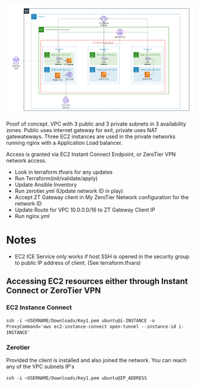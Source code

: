 ![Poof of Concept Design](poc-network.png)

Proof of concept. VPC with 3 public and 3 private subnets in 3 availability zones.  Public uses internet gateway for exit, private uses NAT gatewateways.
Three EC2 instances are used in the private networks running nginx with a Application Load balancer.

Access is granted via EC2 Instant Connect Endpoint, or ZeroTier VPN network access.


* Look in terraform.tfvars for any updates
* Run Terraform(init/validate/apply)
* Update Ansible Inventory
* Run zerotier.yml (Update network ID in play)
* Accept ZT Gateway client in My ZeroTier Network configuration for the network ID
* Update Route for VPC 10.0.0.0/16 to ZT Gateway Client IP
* Run nginx.yml

# Notes
* EC2 ICE Service only works if host SSH is opened in the security group to public IP address of client. (See terraform.tfvars)

## Accessing EC2 resources either through Instant Connect or ZeroTier VPN

### EC2 Instance Connect

```
ssh -i ~USERNAME/Downloads/Key1.pem ubuntu@i-INSTANCE -o ProxyCommand='aws ec2-instance-connect open-tunnel --instance-id i-INSTANCE'
```

### Zerotier
Provided the client is installed and also joined the network. You can reach any of the VPC subnets IP's

```
ssh -i ~USERNAME/Downloads/Key1.pem ubuntu@IP_ADDRESS 
```



